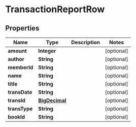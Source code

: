 # TransactionReportRow

## Properties
Name | Type | Description | Notes
------------ | ------------- | ------------- | -------------
**amount** | **Integer** |  |  [optional]
**author** | **String** |  |  [optional]
**memberId** | **String** |  |  [optional]
**name** | **String** |  |  [optional]
**title** | **String** |  |  [optional]
**transDate** | **String** |  |  [optional]
**transId** | [**BigDecimal**](BigDecimal.md) |  |  [optional]
**transType** | **String** |  |  [optional]
**bookId** | **String** |  |  [optional]
